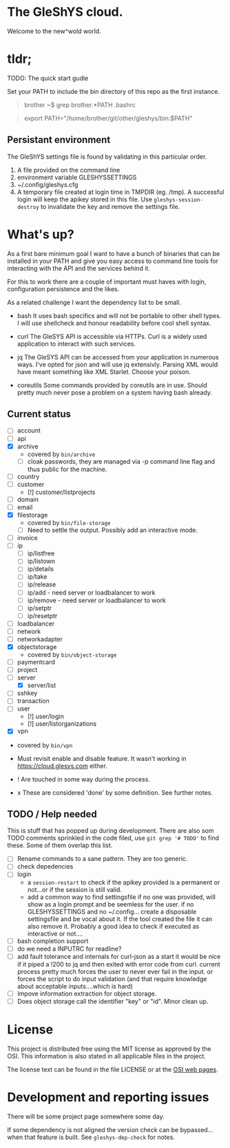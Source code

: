 # The GleShYS cloud.

Welcome to the new^wold world.

# tldr;

TODO: The quick start gudie

Set your PATH to include the bin directory of this repo as the first
instance.

> brother ~$ grep brother.*PATH .bashrc

> export PATH="/home/brother/git/other/gleshys/bin:$PATH"


## Persistant environment

The GleShYS settings file is found by validating in this particular
order.

1. A file provided on the command line
2. environment variable GLESHYSSETTINGS
3. ~/.config/gleshys.cfg
4. A temporary file created at login time in TMPDIR (eg. /tmp). A
   successful login will keep the apikey stored in this file. Use
   `gleshys-session-destroy` to invalidate the key and remove the
   settings file.

# What's up?

As a first bare minimum goal I want to have a bunch of binaries that
can be installed in your PATH and give you easy access to command line
tools for interacting with the API and the services behind it.

For this to work there are a couple of important must haves with
login, configuration persistence and the likes.

As a related challenge I want the dependency list to be small.

* bash
  It uses bash specifics and will not be portable to other shell
  types. I will use shellcheck and honour readability before cool
  shell syntax.

* curl
  The GleSYS API is accessible via HTTPs. Curl is a widely used
  application to interact with such services.

* jq
  The GleSYS API can be accessed from your application in numerous
  ways. I've opted for json and will use jq extensivly. Parsing XML
  would have meant something like XML Starlet. Choose your poison.

* coreutils
  Some commands provided by coreutils are in use. Should pretty much
  never pose a problem on a system having bash already.

## Current status

* [ ] account
* [ ] api
* [x] archive
  * covered by `bin/archive`
  * [ ] cloak passwords, they are managed via -p command line flag and
        thus public for the machine.
* [ ] country
* [ ] customer
  * [!] customer/listprojects
* [ ] domain
* [ ] email
* [x] filestorage
  * covered by `bin/file-storage`
  * [ ] Need to settle the output. Possibly add an interactive mode.
* [ ] invoice
* [ ] ip
  * [ ] ip/listfree
  * [ ] ip/listown
  * [ ] ip/details
  * [ ] ip/take
  * [ ] ip/release
  * [ ] ip/add - need server or loadbalancer to work
  * [ ] ip/remove - need server or loadbalancer to work
  * [ ] ip/setptr
  * [ ] ip/resetptr
* [ ] loadbalancer
* [ ] network
* [ ] networkadapter
* [x] objectstorage
  * covered by `bin/object-storage`
* [ ] paymentcard
* [ ] project
* [ ] server
  * [x] server/list
* [ ] sshkey
* [ ] transaction
* [ ] user
  * [!] user/login
  * [!] user/listorganizations
* [x] vpn
 * covered by `bin/vpn`
 * Must revisit enable and disable feature. It wasn't working in
   https://cloud.glesys.com either.

 * ! Are touched in some way during the process.
 * x These are considered 'done' by some definition. See further notes.

## TODO / Help needed

This is stuff that has popped up during development. There are also
som TODO comments sprinkled in the code filed, use `git grep '# TODO'`
to find these. Some of them overlap this list.

* [ ] Rename commands to a sane pattern. They are too generic.
* [ ] check depedencies
* [ ] login
  * a `session-restart` to check if the apikey provided is a permanent
    or not...or if the session is still valid.
  * add a common way to find settingsfile if no one was provided, will
    show as a login prompt and be seemless for the user.  if no
    GLESHYSSETTINGS and no ~/.config... create a disposable
    settingsfile and be vocal about it. If the tool created the file
    it can also remove it.
	Probably a good idea to check if executed as interactive or not....
* [ ] bash completion support
* [ ] do we need a INPUTRC for readline?
* [ ] add fault tolerance and internals for curl-json
      as a start it would be nice if it piped a !200 to jq and then
      exited with error code from curl. current process pretty much
      forces the user to never ever fail in the input. or forces the
      script to do input validation (and that require knowledge about
      acceptable inputs....which is hard)
* [ ] Impove information extraction for object storage.
* [ ] Does object storage call the identifier "key" or "id". Minor
      clean up.

# License

This project is distributed free using the MIT license as approved by
the OSI. This information is also stated in all applicable files in
the project.

The license text can be found in the file LICENSE or at the [OSI web
pages](https://opensource.org/licenses/MIT).

# Development and reporting issues

There will be some project page somewhere some day.

If some dependency is not aligned the version check can be
bypassed... when that feature is built.
See `gleshys-dep-check` for notes.
